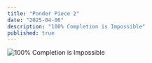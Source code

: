 ```yaml
---
title: "Ponder Piece 2"
date: "2025-04-06"
description: "100% Completion is Impossible"
published: true
---
```


![100% Completion is Impossible](/images/posts/ponder-piece-2.webp)
